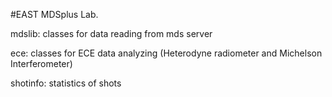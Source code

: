 #EAST MDSplus Lab.

mdslib: classes for data reading from mds server

ece: classes for ECE data analyzing (Heterodyne radiometer and Michelson Interferometer)

shotinfo: statistics of shots
